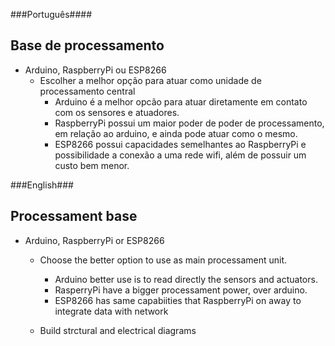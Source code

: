###Português####
## Base de processamento

- Arduino, RaspberryPi ou ESP8266
	- Escolher a melhor opção para atuar como unidade de processamento central
		- Arduino é a melhor opcão para atuar diretamente em contato com os sensores e atuadores.
		- RaspberryPi possui um maior poder de poder de processamento, em relação ao arduino, e ainda pode atuar como o mesmo.
		- ESP8266 possui capacidades semelhantes ao RaspberryPi e possibilidade a conexão a uma rede wifi, além de possuir um custo bem menor. 

###English###

## Processament base
- Arduino, RaspberryPi or ESP8266
	- Choose the better option to use as main processament unit.
		- Arduino better use is to read directly the sensors and actuators. 
		- RasperryPi have a bigger processament power, over arduino.
		- ESP8266 has same capabiities that RaspberryPi on away to integrate data with network
	
	- Build strctural and electrical diagrams
